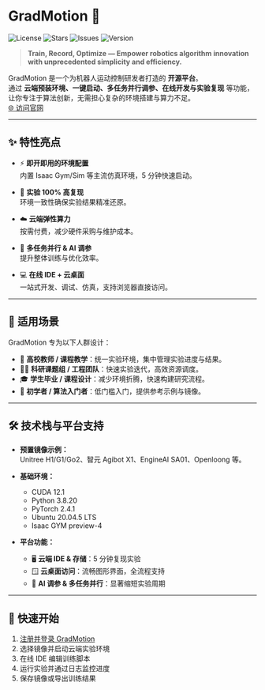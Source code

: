 # GradMotion 🚀

![License](https://img.shields.io/github/license/gradmotion/gradmotion?color=blue)
![Stars](https://img.shields.io/github/stars/gradmotion/gradmotion?style=social)
![Issues](https://img.shields.io/github/issues/gradmotion/gradmotion)
![Version](https://img.shields.io/github/v/release/gradmotion/gradmotion?color=success)

> **Train, Record, Optimize — Empower robotics algorithm innovation with unprecedented simplicity and efficiency.**

GradMotion 是一个为机器人运动控制研发者打造的 **开源平台**。  
通过 **云端预装环境、一键启动、多任务并行调参、在线开发与实验复现** 等功能，让你专注于算法创新，无需担心复杂的环境搭建与算力不足。  
[🌐 访问官网](https://gradmotion.com/)

---

## ✨ 特性亮点

- ⚡ **即开即用的环境配置**  
  内置 Isaac Gym/Sim 等主流仿真环境，5 分钟快速启动。

- 🧪 **实验 100% 高复现**  
  环境一致性确保实验结果精准还原。

- ☁️ **云端弹性算力**  
  按需付费，减少硬件采购与维护成本。

- 🤖 **多任务并行 & AI 调参**  
  提升整体训练与优化效率。

- 💻 **在线 IDE + 云桌面**  
  一站式开发、调试、仿真，支持浏览器直接访问。

---

## 🎯 适用场景

GradMotion 专为以下人群设计：

- 🏫 **高校教师 / 课程教学**：统一实验环境，集中管理实验进度与结果。
- 🧑‍🔬 **科研课题组 / 工程团队**：快速实验迭代，高效资源调度。
- 🎓 **学生毕业 / 课程设计**：减少环境折腾，快速构建研究流程。
- 🌱 **初学者 / 算法入门者**：低门槛入门，提供参考示例与镜像。

---

## 🛠 技术栈与平台支持

- **预置镜像示例：**  
  Unitree H1/G1/Go2、智元 Agibot X1、EngineAI SA01、Openloong 等。

- **基础环境：**  
  - CUDA 12.1  
  - Python 3.8.20  
  - PyTorch 2.4.1  
  - Ubuntu 20.04.5 LTS  
  - Isaac GYM preview-4  

- **平台功能：**
  - 🖥 **云端 IDE & 存储**：5 分钟复现实验  
  - 🪟 **云桌面访问**：流畅图形界面，全流程支持  
  - 🤝 **AI 调参 & 多任务并行**：显著缩短实验周期

---

## 🚀 快速开始

1. [注册并登录 GradMotion](https://gradmotion.com)  
2. 选择镜像并启动云端实验环境  
3. 在线 IDE 编辑训练脚本  
4. 运行实验并通过日志监控进度  
5. 保存镜像或导出训练结果  
